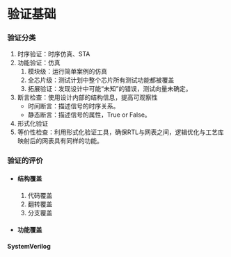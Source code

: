 # 验证基础

### 验证分类

1. 时序验证：时序仿真、STA
2. 功能验证：仿真
   1. 模块级：运行简单案例的仿真
   2. 全芯片级：测试计划中整个芯片所有测试功能都被覆盖
   3. 拓展验证：发现设计中可能“未知”的错误，测试向量未确定。
3. 断言检查：使用设计内部的结构信息，提高可观察性
   - 时间断言：描述信号的时序关系。
   - 静态断言：描述信号的属性，True or False。
4. 形式化验证
5. 等价性检查：利用形式化验证工具，确保RTL与网表之间，逻辑优化与工艺库映射后的网表具有同样的功能。

### 验证的评价

- #### 结构覆盖

  1. 代码覆盖
  2. 翻转覆盖
  3. 分支覆盖

- #### 功能覆盖

#### SystemVerilog